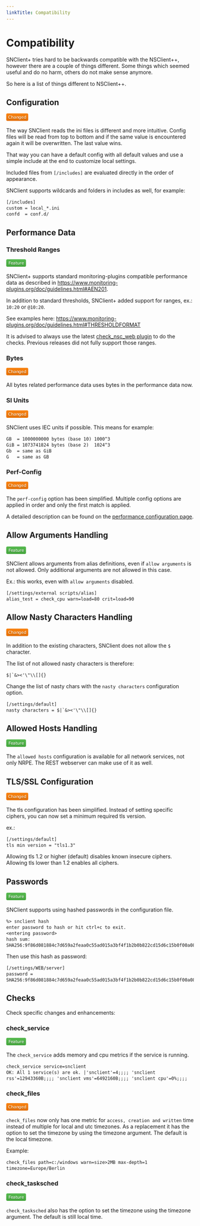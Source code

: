 ```yaml
---
linkTitle: Compatibility
---
```


# Compatibility

SNClient+ tries hard to be backwards compatible with the NSClient++, however there are a couple of things different. Some things which seemed useful and do no harm, others do not make sense anymore.

So here is a list of things different to NSClient++.

## Configuration
![Change](../icons/changed.png "this is different in SNClient+")

The way SNClient reads the ini files is different and more intuitive. Config files
will be read from top to bottom and if the same value is encountered again it
will be overwritten. The last value wins.

That way you can have a default config with all default values and use a simple
include at the end to customize local settings.

Included files from `[/includes]` are evaluated directly in the order of appearance.

SNClient supports wildcards and folders in includes as well, for example:

	[/includes]
	custom = local_*.ini
	confd  = conf.d/

## Performance Data
### Threshold Ranges
![Feature](../icons/feature.png "this is a new thing in SNClient+")

SNClient+ supports standard monitoring-plugins compatible performance data as
described in https://www.monitoring-plugins.org/doc/guidelines.html#AEN201.

In addition to standard thresholds, SNClient+ added support for ranges, ex.: `10:20` or `@10:20`.

See examples here:
https://www.monitoring-plugins.org/doc/guidelines.html#THRESHOLDFORMAT

It is advised to always use the latest [check_nsc_web plugin](https://github.com/ConSol-Monitoring/check_nsc_web) to do the checks. Previous releases did not fully support those ranges.


### Bytes
![Change](../icons/changed.png "this is different in SNClient+")

All bytes related performance data uses bytes in the performance data now.


### SI Units
![Change](../icons/changed.png "this is different in SNClient+")

SNClient uses IEC units if possible. This means for example:

	GB  = 1000000000 bytes (base 10) 1000^3
	GiB = 1073741824 bytes (base 2)  1024^3
	Gb  = same as GiB
	G   = same as GB


### Perf-Config
![Change](../icons/changed.png "this is different in SNClient+")

The `perf-config` option has been simplified. Multiple config options are applied
in order and only the first match is applied.

A detailed description can be found on the [performance configuration page](../checks/perfconfig/).


## Allow Arguments Handling
![Feature](../icons/feature.png "this is a new thing in SNClient+")

SNClient allows arguments from alias definitions, even if `allow arguments` is not allowed. Only additional arguments
are not allowed in this case.

Ex.: this works, even with `allow arguments` disabled.

	[/settings/external scripts/alias]
	alias_test = check_cpu warn=load=80 crit=load=90

## Allow Nasty Characters Handling
![Change](../icons/changed.png "this is different in SNClient+")

In addition to the existing characters, SNClient does not allow the `$` character.

The list of not allowed nasty characters is therefore:

	$|`&><'\"\\[]{}

Change the list of nasty chars with the `nasty characters` configuration option.

	[/settings/default]
	nasty characters = $|`&><'\"\\[]{}

## Allowed Hosts Handling
![Feature](../icons/feature.png "this is a new thing in SNClient+")

The `allowed hosts` configuration is available for all network services, not only NRPE. The REST webserver can make use
of it as well.

## TLS/SSL Configuration
![Change](../icons/changed.png "this is different in SNClient+")

The tls configuration has been simplified. Instead of setting specific ciphers, you can now set a
minimum required tls version.

ex.:

	[/settings/default]
	tls min version = "tls1.3"

Allowing tls 1.2 or higher (default) disables known insecure ciphers. Allowing
tls lower than 1.2 enables all ciphers.

## Passwords
![Feature](../icons/feature.png "this is a new thing in SNClient+")

SNClient supports using hashed passwords in the configuration file.

	%> snclient hash
	enter password to hash or hit ctrl+c to exit.
	<entering password>
	hash sum: SHA256:9f86d081884c7d659a2feaa0c55ad015a3bf4f1b2b0b822cd15d6c15b0f00a08

Then use this hash as password:

	[/settings/WEB/server]
	password = SHA256:9f86d081884c7d659a2feaa0c55ad015a3bf4f1b2b0b822cd15d6c15b0f00a08



## Checks

Check specific changes and enhancements:

### check_service
![Feature](../icons/feature.png "this is a new thing in SNClient+")

The `check_service` adds memory and cpu metrics if the service is running.

	check_service service=snclient
	OK: All 1 service(s) are ok. |'snclient'=4;;;; 'snclient rss'=12943360B;;;; 'snclient vms'=6492160B;;;; 'snclient cpu'=0%;;;;

### check_files
![Change](../icons/changed.png "this is different in SNClient+")

`check_files` now only has one metric for `access, creation and written` time instead of multiple for local and utc timezones. As a replacement it has the option to set the timezone by using the timezone argument. The default is the local timezone.

Example:

	check_files path=c:/windows warn=size>2MB max-depth=1 timezone=Europe/Berlin

### check_tasksched
![Feature](../icons/feature.png "this is a new thing in SNClient+")

`check_tasksched` also has the option to set the timezone using the timezone argument. The default is still local time.